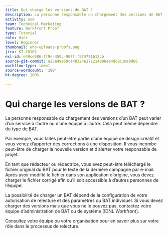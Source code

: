 ```yaml
---
title: Qui charge les versions de BAT ?
description: La personne responsable du chargement des versions de BAT dans  [!DNL  Workfront]  peut varier. Tirez les leçons des cas d’utilisation courants pour identifier la configuration idéale au sein de votre organisation.
activity: use
team: Technical Marketing
feature: Workfront Proof
type: Tutorial
role: User
level: Beginner
thumbnail: who-uploads-proofs.png
jira: KT-10162
exl-id: e49ce586-ff9e-459c-967f-f974791612cb
source-git-commit: a25a49e59ca483246271214886ea4dc9c10e8d66
workflow-type: tm+mt
source-wordcount: '190'
ht-degree: 100%

---
```


# Qui charge les versions de BAT ?

La personne responsable du chargement des versions d’un BAT peut varier d’un service à l’autre ou d’une équipe à l’autre. Cela peut même dépendre du type de BAT.

Par exemple, vous faites peut-être partie d’une équipe de design créatif et vous venez d’apporter des corrections à une disposition. Il vous incombe peut-être de charger la nouvelle version et d’alerter votre responsable de projet.

En tant que rédacteur ou rédactrice, vous avez peut-être téléchargé le fichier original du BAT pour le texte de la dernière campagne par e-mail. Après avoir modifié le fichier dans son application d’origine, vous devez charger le fichier corrigé afin qu’il soit accessible à d’autres personnes de l’équipe.

La possibilité de charger un BAT dépend de la configuration de votre autorisation de relecture et des paramètres du BAT individuel. Si vous devez charger des versions mais que vous ne le pouvez pas, contactez votre équipe d’administration de BAT ou de système [!DNL Workfront].

Consultez votre équipe ou votre organisation pour en savoir plus sur votre rôle dans le processus de relecture.

